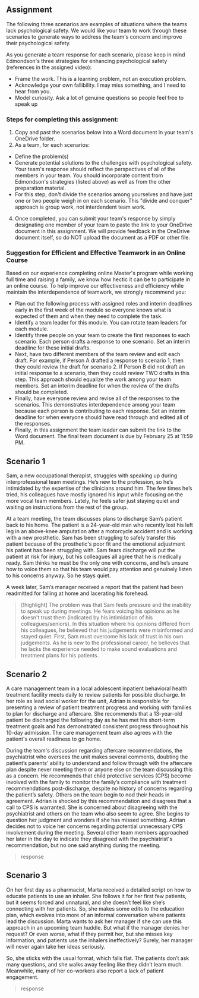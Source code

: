 ## Assignment 
The following three scenarios are examples of situations where the teams lack psychological safety. We would like your team to work through these scenarios to generate ways to address the team's concern and improve their psychological safety.

As you generate a team response for each scenario, please keep in mind Edmondson's three strategies for enhancing psychological safety (references in the assigned video):
- Frame the work. This is a learning problem, not an execution problem.
- Acknowledge your own fallibility. I may miss something, and I need to hear from you.
- Model curiosity. Ask a lot of genuine questions so people feel free to speak up
### Steps for completing this assignment: 
1. Copy and past the scenarios below into a Word document in your team's OneDrive folder.
2. As a team, for each scenarios:
- Define the problem(s)
- Generate potential solutions to the challenges with psychological safety. Your team's response should reflect the perspectives of all of the members in your team. You should incorporate content from Edmondson's strategies (listed above) as well as from the other preparation material.
- For this step, don't divide the scenarios among yourselves and have just one or two people weigh in on each scenario. This "divide and conquer" approach is group work, not interdendent team work. 
4. Once completed, you can submit your team's response by simply designating one member of your team to paste the link to your OneDrive document in this assignment. We will provide feedback in the OneDrive document itself, so do NOT upload the document as a PDF or other file. 
### Suggestion for Efficient and Effective Teamwork in an Online Course
Based on our experience completing online Master's program while working full time and raising a family, we know how hectic it can be to participate in an online course. To help improve our effectiveness and efficiency while maintain the interdependence of teamwork, we strongly recommend you:
- Plan out the following process with assigned roles and interim deadlines early in the first week of the module so everyone knows what is expected of them and when they need to complete the task.
- Identify a team leader for this module. You can rotate team leaders for each module. 
- Identify three people on your team to create the first responses to each scenario. Each person drafts a response to one scenario. Set an interim deadline for these initial drafts. 
- Next, have two different members of the team review and edit each draft. For example, if Person A drafted a response to scenario 1, then they could review the draft for scenario 2. If Person B did not draft an initial response to a scenario, then they could review TWO drafts in this step. This approach should equalize the work among your team members. Set an interim deadline for when the review of the drafts should be completed. 
- Finally, have everyone review and revise all of the responses to the scenarios. This demonstrates interdependence among your team because each person is contributing to each response. Set an interim deadline for when everyone should have read through and edited all of the responses. 
- Finally, in this assignment the team leader can submit the link to the Word document. The final team document is due by February 25 at 11:59 PM.
## Scenario 1
Sam, a new occupational therapist, struggles with speaking up during interprofessional team meetings. He’s new to the profession, so he’s intimidated by the expertise of the clinicians around him. The few times he’s tried, his colleagues have mostly ignored his input while focusing on the more vocal team members. Lately, he feels safer just staying quiet and waiting on instructions from the rest of the group.

At a team meeting, the team discusses plans to discharge Sam’s patient back to his home. The patient is a 24-year-old man who recently lost his left leg in an above-knee amputation after a motorcycle accident and is working with a new prosthetic. Sam has been struggling to safely transfer this patient because of the prosthetic's poor fit and the emotional adjustment his patient has been struggling with. Sam fears discharge will put the patient at risk for injury, but his colleagues all agree that he is medically ready. Sam thinks he must be the only one with concerns, and he’s unsure how to voice them so that his team would pay attention and genuinely listen to his concerns anyway. So he stays quiet.

A week later, Sam’s manager received a report that the patient had been readmitted for falling at home and lacerating his forehead.

> [!highlight]
> The problem was that Sam feels pressure and the inability to speak up during meetings. He fears voicing his opinions as he doesn't trust them (indicated by his intimidation of his colleagues/seniors). In this situation where his opinions differed from his colleagues, he believed that his judgements were misinformed and stayed quiet. 
> First, Sam must overcome his lack of trust in his own judgements. As he is new to the professional career, he believes that he lacks the experience needed to make sound evaluations and treatment plans for his patients. 

## Scenario 2
A care management team in a local adolescent inpatient behavioral health treatment facility meets daily to review patients for possible discharge. In her role as lead social worker for the unit, Adrian is responsible for presenting a review of patient treatment progress and working with families to plan for discharge and aftercare. She recommends that a 13-year-old patient be discharged the following day as he has met his short-term treatment goals and has demonstrated consistent progress throughout his 10-day admission. The care management team also agrees with the patient's overall readiness to go home.

During the team's discussion regarding aftercare recommendations, the psychiatrist who oversees the unit makes several comments, doubting the patient’s parents' ability to understand and follow through with the aftercare plan despite never meeting them or anyone else on the team discussing this as a concern. He recommends that child protective services (CPS) become involved with the family to monitor the family’s compliance with treatment recommendations post-discharge, despite no history of concerns regarding the patient’s safety. Others on the team begin to nod their heads in agreement. Adrian is shocked by this recommendation and disagrees that a call to CPS is warranted. She is concerned about disagreeing with the psychiatrist and others on the team who also seem to agree. She begins to question her judgment and wonders if she has missed something. Adrian decides not to voice her concerns regarding potential unnecessary CPS involvement during the meeting. Several other team members approached her later in the day to indicate they disagreed with the psychiatrist's recommendation, but no one said anything during the meeting. 

> response
## Scenario 3
On her first day as a pharmacist, Marta received a detailed script on how to educate patients to use an inhaler. She follows it for her first few patients, but it seems forced and unnatural, and she doesn’t feel like she’s connecting with her patients. So, she makes some edits to the education plan, which evolves into more of an informal conversation where patients lead the discussion. Marta wants to ask her manager if she can use this approach in an upcoming team huddle. But what if the manager denies her request? Or even worse, what if they permit her, but she misses key information, and patients use the inhalers ineffectively? Surely, her manager will never again take her ideas seriously.

So, she sticks with the usual format, which falls flat. The patients don’t ask many questions, and she walks away feeling like they didn’t learn much. Meanwhile, many of her co-workers also report a lack of patient engagement.

> response